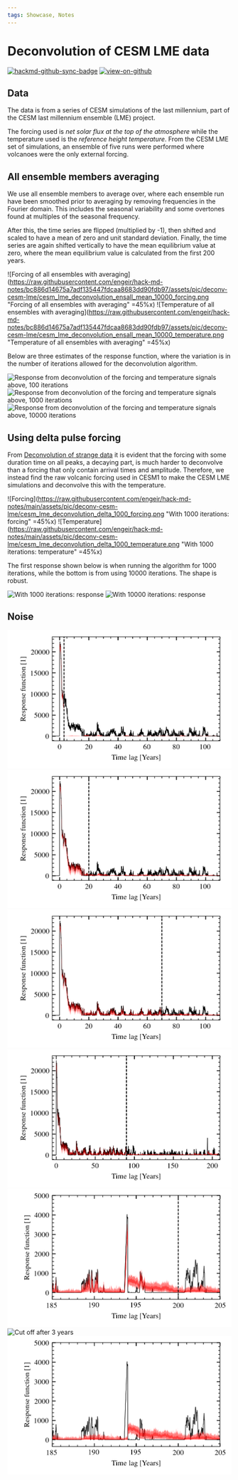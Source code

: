 ```yaml
---
tags: Showcase, Notes
---
```


# Deconvolution of CESM LME data

[![hackmd-github-sync-badge](https://hackmd.io/j4L-EIhRQqGdl5KmiIZ-_w/badge)](https://hackmd.io/@engeir/Sy1iHzrgs)
[![view-on-github](https://img.shields.io/badge/View%20on-GitHub-yellowgreen)](https://github.com/engeir/hack-md-notes/blob/main/cesm_lme_deconvolution.md)

## Data

The data is from a series of CESM simulations of the last millennium, part of the CESM
last millennium ensemble (LME) project.

The forcing used is _net solar flux at the top of the atmosphere_ while the temperature
used is the _reference height temperature_. From the CESM LME set of simulations, an
ensemble of five runs were performed where volcanoes were the only external forcing.

## All ensemble members averaging

We use all ensemble members to average over, where each ensemble run have been smoothed
prior to averaging by removing frequencies in the Fourier domain. This includes the
seasonal variability and some overtones found at multiples of the seasonal frequency.

After this, the time series are flipped (multiplied by -1), then shifted and scaled to
have a mean of zero and unit standard deviation. Finally, the time series are again
shifted vertically to have the mean equilibrium value at zero, where the mean
equilibrium value is calculated from the first 200 years.

![Forcing of all ensembles with
averaging](<https://raw.githubusercontent.com/engeir/hack-md-notes/bc886d14675a7adf135447fdcaa8683dd90fdb97/assets/pic/deconv-cesm-lme/cesm_lme_deconvolution_ensall_mean_10000_forcing.png>
"Forcing of all ensembles with averaging" =45%x)
![Temperature of all ensembles with
averaging](<https://raw.githubusercontent.com/engeir/hack-md-notes/bc886d14675a7adf135447fdcaa8683dd90fdb97/assets/pic/deconv-cesm-lme/cesm_lme_deconvolution_ensall_mean_10000_temperature.png>
"Temperature of all ensembles with averaging" =45%x)

Below are three estimates of the response function, where the variation is in the number
of iterations allowed for the deconvolution algorithm.

![Response from deconvolution of the forcing and temperature signals above, 100
iterations](https://raw.githubusercontent.com/engeir/hack-md-notes/bc886d14675a7adf135447fdcaa8683dd90fdb97/assets/pic/deconv-cesm-lme/cesm_lme_deconvolution_ensall_mean_100-respnse.png
"Response from deconvolution of the forcing and temperature signals above, 100
iterations")
![Response from deconvolution of the forcing and temperature signals above, 1000
iterations](https://raw.githubusercontent.com/engeir/hack-md-notes/bc886d14675a7adf135447fdcaa8683dd90fdb97/assets/pic/deconv-cesm-lme/cesm_lme_deconvolution_ensall_mean_1000-respnse.png
"Response from deconvolution of the forcing and temperature signals above, 1000
iterations")
![Response from deconvolution of the forcing and temperature signals above, 10000
iterations](https://raw.githubusercontent.com/engeir/hack-md-notes/bc886d14675a7adf135447fdcaa8683dd90fdb97/assets/pic/deconv-cesm-lme/cesm_lme_deconvolution_ensall_mean-10000_respnse.png
"Response from deconvolution of the forcing and temperature signals above, 10000
iterations")

## Using delta pulse forcing

From [Deconvolution of strange data](/FFrnfgKrRTmOC8BqAiVgEA) it is evident that the
forcing with some duration time on all peaks, a decaying part, is much harder to
deconvolve than a forcing that only contain arrival times and amplitude. Therefore, we
instead find the raw volcanic forcing used in CESM1 to make the CESM LME simulations and
deconvolve this with the temperature.

![Forcing](<https://raw.githubusercontent.com/engeir/hack-md-notes/main/assets/pic/deconv-cesm-lme/cesm_lme_deconvolution_delta_1000_forcing.png>
"With 1000 iterations: forcing" =45%x)
![Temperature](<https://raw.githubusercontent.com/engeir/hack-md-notes/main/assets/pic/deconv-cesm-lme/cesm_lme_deconvolution_delta_1000_temperature.png>
"With 1000 iterations: temperature" =45%x)

The first response shown below is when running the algorithm for 1000 iterations, while
the bottom is from using 10000 iterations. The shape is robust.

![With 1000 iterations:
response](https://raw.githubusercontent.com/engeir/hack-md-notes/main/assets/pic/deconv-cesm-lme/cesm_lme_deconvolution_delta_1000-respnse.png
"With 1000 iterations: response")
![With 10000 iterations:
response](https://raw.githubusercontent.com/engeir/hack-md-notes/main/assets/pic/deconv-cesm-lme/cesm_lme_deconvolution_delta_10000-respnse.png
"With 10000 iterations: response")

## Noise

![Cut off after 3 years](https://raw.githubusercontent.com/engeir/hack-md-notes/aaa8494525cd9b2e50ae76219b22a48f84611a10/assets/pic/deconv-cesm-lme/cesm-lme-cut3-iter50.png)
![Cut off after 20 years](https://raw.githubusercontent.com/engeir/hack-md-notes/aaa8494525cd9b2e50ae76219b22a48f84611a10/assets/pic/deconv-cesm-lme/cesm-lme-cut20-iter50.png)
![Cut off after 70 years](https://raw.githubusercontent.com/engeir/hack-md-notes/aaa8494525cd9b2e50ae76219b22a48f84611a10/assets/pic/deconv-cesm-lme/cesm-lme-cut70-iter50.png)
![Cut off after 90 years](https://raw.githubusercontent.com/engeir/hack-md-notes/aaa8494525cd9b2e50ae76219b22a48f84611a10/assets/pic/deconv-cesm-lme/cesm-lme-cut90-iter50.png)
![Cut off after 200 years](https://raw.githubusercontent.com/engeir/hack-md-notes/aaa8494525cd9b2e50ae76219b22a48f84611a10/assets/pic/deconv-cesm-lme/cesm-lme-cut200-iter50-example194.png)
![Cut off after 3 years](https://raw.githubusercontent.com/engeir/hack-md-notes/aaa8494525cd9b2e50ae76219b22a48f84611a10/assets/pic/deconv-cesm-lme/cesm-lme-cut50-iter50-example6.png)
![Cut off after 3 years](https://raw.githubusercontent.com/engeir/hack-md-notes/aaa8494525cd9b2e50ae76219b22a48f84611a10/assets/pic/deconv-cesm-lme/cesm-lme-cut90-iter50-example194.png)
